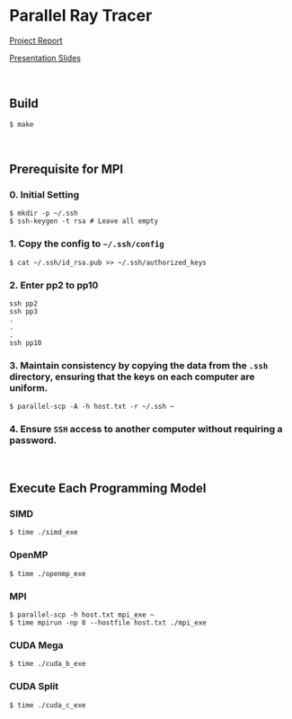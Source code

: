 # Parallel Ray Tracer

[Project Report](report.pdf)

[Presentation Slides](slides.pdf)

<BR>

## Build

```shell
$ make
```

<BR>

## Prerequisite for MPI

### 0. Initial Setting

```shell
$ mkdir -p ~/.ssh
$ ssh-keygen -t rsa # Leave all empty
```

### 1. Copy the config to `~/.ssh/config`

```Shell
$ cat ~/.ssh/id_rsa.pub >> ~/.ssh/authorized_keys
```

### 2. Enter pp2 to pp10

```Shell
ssh pp2
ssh pp3
.
.
.
ssh pp10
```

### 3. Maintain consistency by copying the data from the `.ssh` directory, ensuring that the keys on each computer are uniform.

```shell
$ parallel-scp -A -h host.txt -r ~/.ssh ~
```

### 4. Ensure `SSH` access to another computer without requiring a password.

<BR>

## Execute Each Programming Model

### SIMD

```shell
$ time ./simd_exe
```

### OpenMP

```shell
$ time ./openmp_exe
```

### MPI

```shell
$ parallel-scp -h host.txt mpi_exe ~
$ time mpirun -np 8 --hostfile host.txt ./mpi_exe
```

### CUDA Mega

```shell
$ time ./cuda_b_exe
```

### CUDA Split

```shell
$ time ./cuda_c_exe
```

